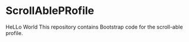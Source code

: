 # ScrollAblePRofile
HeLLo World
This repository contains Bootstrap code for the scroll-able profile.
